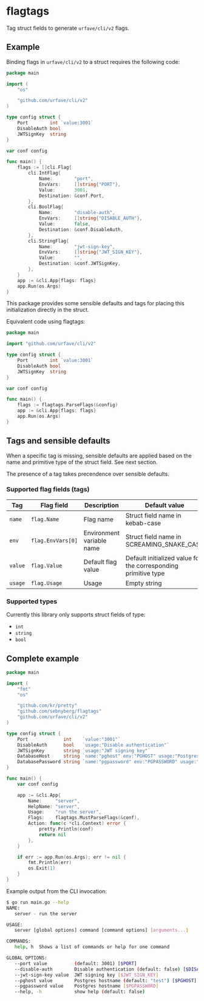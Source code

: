 # flagtags

Tag struct fields to generate `urfave/cli/v2` flags.

## Example

Binding flags in `urfave/cli/v2` to a struct requires the following code:

```go
package main

import (
	"os"

	"github.com/urfave/cli/v2"
)

type config struct {
	Port        int `value:3001`
	DisableAuth bool
	JWTSignKey  string
}

var conf config

func main() {
	flags := []cli.Flag{
		cli.IntFlag{
			Name:        "port",
			EnvVars:     []string{"PORT"},
			Value:       3001,
			Destination: &conf.Port,
		},
		cli.BoolFlag{
			Name:        "disable-auth",
			EnvVars:     []string{"DISABLE_AUTH"},
			Value:       false,
			Destination: &conf.DisableAuth,
		},
		cli.StringFlag{
			Name:        "jwt-sign-key",
			EnvVars:     []string{"JWT_SIGN_KEY"},
			Value:       "",
			Destination: &conf.JWTSignKey,
		},
	}
	app := &cli.App{flags: flags}
	app.Run(os.Args)
}
```

This package provides some sensible defaults and tags for placing this initialization directly in the struct.

Equivalent code using flagtags:

```go
package main

import "github.com/urfave/cli/v2"

type config struct {
	Port        int `value:3001`
	DisableAuth bool
	JWTSignKey  string
}

var conf config

func main() {
	flags := flagtags.ParseFlags(&config)
	app := &cli.App{flags: flags}
	app.Run(os.Args)
}
```

## Tags and sensible defaults

When a specific tag is missing, sensible defaults are applied based on the name and primitive type of the struct field. See next section.

The presence of a tag takes precendence over sensible defaults.

### Supported flag fields (tags)

| Tag | Flag field | Description | Default value |
|---|---| --- | --- |
| `name` | `flag.Name` | Flag name |  Struct field name in kebab-case |
| `env` | `flag.EnvVars[0]` | Environment variable name | Struct field name in SCREAMING_SNAKE_CASE |
| `value` | `flag.Value` | Default flag value | Default initialized value for the corresponding primitive type |
| `usage` | `flag.Usage` | Usage | Empty string |

### Supported types

Currently this library only supports struct fields of type:

* `int`
* `string`
* `bool`

## Complete example

```go
package main

import (
	"fmt"
	"os"

	"github.com/kr/pretty"
	"github.com/sebnyberg/flagtags"
	"github.com/urfave/cli/v2"
)

type config struct {
	Port             int    `value:"3001"`
	DisableAuth      bool   `usage:"Disable authentication"`
	JWTSignKey       string `usage:"JWT signing key"`
	DatabaseHost     string `name:"pghost" env:"PGHOST" usage:"Postgres hostname"`
	DatabasePassword string `name:"pgpassword" env:"PGPASSWORD" usage:"Postgres hostname"`
}

func main() {
	var conf config

	app := &cli.App{
		Name:     "server",
		HelpName: "server",
		Usage:    "run the server",
		Flags:    flagtags.MustParseFlags(&conf),
		Action: func(c *cli.Context) error {
			pretty.Println(conf)
			return nil
		},
	}

	if err := app.Run(os.Args); err != nil {
		fmt.Println(err)
		os.Exit(1)
	}
}
```

Example output from the CLI invocation:

```bash
$ go run main.go --help
NAME:
   server - run the server

USAGE:
   server [global options] command [command options] [arguments...]

COMMANDS:
   help, h  Shows a list of commands or help for one command

GLOBAL OPTIONS:
   --port value          (default: 3001) [$PORT]
   --disable-auth        Disable authentication (default: false) [$DISABLE_AUTH]
   --jwt-sign-key value  JWT signing key [$JWT_SIGN_KEY]
   --pghost value        Postgres hostname (default: "test") [$PGHOST]
   --pgpassword value    Postgres hostname [$PGPASSWORD]
   --help, -h            show help (default: false)
```
